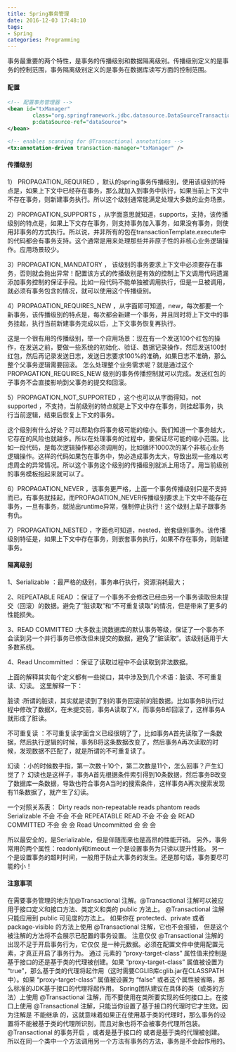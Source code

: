 ```yaml
---
title: Spring事务管理
date: 2016-12-03 17:48:10
tags:
- Spring
categories: Programming
---
```


事务最重要的两个特性，是事务的传播级别和数据隔离级别。传播级别定义的是事务的控制范围，事务隔离级别定义的是事务在数据库读写方面的控制范围。

<!-- more -->

#### 配置

```XML
<!-- 配置事务管理器 -->
<bean id="txManager"
        class="org.springframework.jdbc.datasource.DataSourceTransactionManager"
        p:dataSource-ref="dataSource">
</bean>

<!-- enables scanning for @Transactional annotations -->
<tx:annotation-driven transaction-manager="txManager" />
```


#### 传播级别

1） PROPAGATION_REQUIRED ，默认的spring事务传播级别，使用该级别的特点是，如果上下文中已经存在事务，那么就加入到事务中执行，如果当前上下文中不存在事务，则新建事务执行。所以这个级别通常能满足处理大多数的业务场景。


2）PROPAGATION_SUPPORTS ，从字面意思就知道，supports，支持，该传播级别的特点是，如果上下文存在事务，则支持事务加入事务，如果没有事务，则使用非事务的方式执行。所以说，并非所有的包在transactionTemplate.execute中的代码都会有事务支持。这个通常是用来处理那些并非原子性的非核心业务逻辑操作。应用场景较少。


3）PROPAGATION_MANDATORY ， 该级别的事务要求上下文中必须要存在事务，否则就会抛出异常！配置该方式的传播级别是有效的控制上下文调用代码遗漏添加事务控制的保证手段。比如一段代码不能单独被调用执行，但是一旦被调用，就必须有事务包含的情况，就可以使用这个传播级别。


4）PROPAGATION_REQUIRES_NEW ，从字面即可知道，new，每次都要一个新事务，该传播级别的特点是，每次都会新建一个事务，并且同时将上下文中的事务挂起，执行当前新建事务完成以后，上下文事务恢复再执行。

这是一个很有用的传播级别，举一个应用场景：现在有一个发送100个红包的操作，在发送之前，要做一些系统的初始化、验证、数据记录操作，然后发送100封红包，然后再记录发送日志，发送日志要求100%的准确，如果日志不准确，那么整个父事务逻辑需要回滚。
怎么处理整个业务需求呢？就是通过这个PROPAGATION_REQUIRES_NEW 级别的事务传播控制就可以完成。发送红包的子事务不会直接影响到父事务的提交和回滚。


5）PROPAGATION_NOT_SUPPORTED ，这个也可以从字面得知，not supported ，不支持，当前级别的特点就是上下文中存在事务，则挂起事务，执行当前逻辑，结束后恢复上下文的事务。


这个级别有什么好处？可以帮助你将事务极可能的缩小。我们知道一个事务越大，它存在的风险也就越多。所以在处理事务的过程中，要保证尽可能的缩小范围。比如一段代码，是每次逻辑操作都必须调用的，比如循环1000次的某个非核心业务逻辑操作。这样的代码如果包在事务中，势必造成事务太大，导致出现一些难以考虑周全的异常情况。所以这个事务这个级别的传播级别就派上用场了。用当前级别的事务模板抱起来就可以了。


6）PROPAGATION_NEVER ，该事务更严格，上面一个事务传播级别只是不支持而已，有事务就挂起，而PROPAGATION_NEVER传播级别要求上下文中不能存在事务，一旦有事务，就抛出runtime异常，强制停止执行！这个级别上辈子跟事务有仇。


7）PROPAGATION_NESTED ，字面也可知道，nested，嵌套级别事务。该传播级别特征是，如果上下文中存在事务，则嵌套事务执行，如果不存在事务，则新建事务。

#### 隔离级别

1、Serializable ：最严格的级别，事务串行执行，资源消耗最大；

2、REPEATABLE READ ：保证了一个事务不会修改已经由另一个事务读取但未提交（回滚）的数据。避免了“脏读取”和“不可重复读取”的情况，但是带来了更多的性能损失。

3、READ COMMITTED :大多数主流数据库的默认事务等级，保证了一个事务不会读到另一个并行事务已修改但未提交的数据，避免了“脏读取”。该级别适用于大多数系统。

4、Read Uncommitted ：保证了读取过程中不会读取到非法数据。

上面的解释其实每个定义都有一些拗口，其中涉及到几个术语：脏读、不可重复读、幻读。
这里解释一下：

脏读 :所谓的脏读，其实就是读到了别的事务回滚前的脏数据。比如事务B执行过程中修改了数据X，在未提交前，事务A读取了X，而事务B却回滚了，这样事务A就形成了脏读。

不可重复读 ：不可重复读字面含义已经很明了了，比如事务A首先读取了一条数据，然后执行逻辑的时候，事务B将这条数据改变了，然后事务A再次读取的时候，发现数据不匹配了，就是所谓的不可重复读了。

幻读 ：小的时候数手指，第一次数十10个，第二次数是11个，怎么回事？产生幻觉了？
幻读也是这样子，事务A首先根据条件索引得到10条数据，然后事务B改变了数据库一条数据，导致也符合事务A当时的搜索条件，这样事务A再次搜索发现有11条数据了，就产生了幻读。

一个对照关系表：
                                       Dirty reads          non-repeatable reads            phantom reads
Serializable                          不会                        不会                                           不会
REPEATABLE READ             不会                        不会                                            会
READ COMMITTED             不会                        会                                                会
Read Uncommitted             会                           会                                                会

所以最安全的，是Serializable，但是伴随而来也是高昂的性能开销。
另外，事务常用的两个属性：readonly和timeout
一个是设置事务为只读以提升性能。
另一个是设置事务的超时时间，一般用于防止大事务的发生。还是那句话，事务要尽可能的小！

#### 注意事项

在需要事务管理的地方加@Transactional 注解。@Transactional 注解可以被应用于接口定义和接口方法、类定义和类的 public 方法上。
@Transactional 注解只能应用到 public 可见度的方法上。 如果你在 protected、private 或者 package-visible 的方法上使用 @Transactional 注解，它也不会报错， 但是这个被注解的方法将不会展示已配置的事务设置。
注意仅仅 @Transactional 注解的出现不足于开启事务行为，它仅仅 是一种元数据。必须在配置文件中使用配置元素，才真正开启了事务行为。
通过 元素的 “proxy-target-class” 属性值来控制是基于接口的还是基于类的代理被创建。如果 “proxy-target-class” 属值被设置为 “true”，那么基于类的代理将起作用（这时需要CGLIB库cglib.jar在CLASSPATH中）。如果 “proxy-target-class” 属值被设置为 “false” 或者这个属性被省略，那么标准的JDK基于接口的代理将起作用。
Spring团队建议在具体的类（或类的方法）上使用 @Transactional 注解，而不要使用在类所要实现的任何接口上。在接口上使用 @Transactional 注解，只能当你设置了基于接口的代理时它才生效。因为注解是 不能继承 的，这就意味着如果正在使用基于类的代理时，那么事务的设置将不能被基于类的代理所识别，而且对象也将不会被事务代理所包装。
@Transactional 的事务开启 ，或者是基于接口的 或者是基于类的代理被创建。所以在同一个类中一个方法调用另一个方法有事务的方法，事务是不会起作用的。
